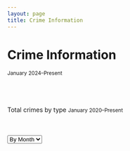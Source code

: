 ```yaml
---
layout: page
title: Crime Information
---
```


# Crime Information

<small>January 2024–Present</small>

<div style="max-width: 600px; margin: auto; padding-bottom: 40px;">
  <canvas id="donutChart" width="500" height="500"></canvas>
</div>

<script src="https://cdn.jsdelivr.net/npm/chart.js"></script>
<script src="https://cdn.jsdelivr.net/npm/chartjs-plugin-datalabels@2"></script>

<script>
  const ctx = document.getElementById('donutChart').getContext('2d');

  new Chart(ctx, {
    type: 'doughnut',
    data: {
      labels: [
        'Property Larceny/Theft',
        'Robbery',
        'Aggravated Assault',
        'Auto Theft',
        'Rape',
        'Homicide'
      ],
      datasets: [{
        data: [612, 415, 340, 253, 29, 1],
        backgroundColor: [
          '#6a0dad',
          '#ff6384',
          '#36a2eb',
          '#4bc0c0',
          '#ff9f40',
          '#e74c3c'
        ],
        borderColor: '#ffffff',
        borderWidth: 2
      }]
    },
    options: {
  layout: {
    padding: {
      top: 30,
      bottom: 80  // increased from 50 to 80 for more space below chart
    }
  },
  plugins: {
    legend: {
      position: 'bottom',
      align: 'center',
      labels: {
        boxWidth: 18,
        padding: 50,  // increased padding between legend items and chart
        font: {
          size: 13
        }
      }
    },
    datalabels: {
      formatter: (value) => value,
      color: '#000',
      anchor: 'end',
      align: 'end',
      offset: 10,
      font: {
        weight: 'bold',
        size: 14
      }
    }
  },
  cutout: '55%'
},
    plugins: [ChartDataLabels]
  });
</script>


Total crimes by type
<small>January 2020–Present</small>

<!-- Scrollable container with wide chart -->
<div style="max-width: 1200px; overflow-x: auto; margin: 50px auto;">
  <select id="timeScale" style="margin-bottom: 10px;">
    <option value="daily">By Day</option>
    <option value="monthly" selected>By Month</option>
    <option value="yearly">By Year</option>
  </select>
  <canvas id="typeBarChart" width="1800" height="600"></canvas>
</div>

<!-- Chart.js + Data Labels Plugin -->
<script src="https://cdn.jsdelivr.net/npm/chart.js"></script>
<script src="https://cdn.jsdelivr.net/npm/chartjs-plugin-datalabels@2"></script>

<script>
  const crimeData = {
    daily: {
      labels: ['2024-05-01', '2024-05-02', '2024-05-03', '2024-05-04', '2024-05-05'],
      datasets: {
        'Auto Theft': [12, 15, 9, 8, 10],
        'Robbery': [7, 8, 6, 9, 5],
        'Assault': [5, 10, 4, 6, 7],
        'Burglary': [3, 5, 2, 4, 3],
        'Larceny': [6, 4, 7, 5, 6]
      }
    },
    monthly: {
      labels: [
        '2024-01', '2024-02', '2024-03', '2024-04', '2024-05', 
        '2024-06', '2024-07', '2024-08', '2024-09', '2024-10',
        '2024-11', '2024-12', '2025-01', '2025-02', '2025-03', '2025-04'
      ],
      datasets: {
        'Auto Theft': [120, 130, 110, 125, 135, 140, 138, 142, 144, 139, 137, 145, 148, 150, 149, 147],
        'Robbery': [80, 75, 90, 85, 82, 84, 86, 81, 83, 87, 85, 88, 90, 92, 91, 89],
        'Assault': [65, 70, 60, 68, 64, 66, 67, 63, 69, 71, 70, 72, 74, 73, 76, 75],
        'Burglary': [40, 45, 38, 42, 44, 46, 41, 43, 47, 49, 45, 48, 50, 51, 52, 53],
        'Larceny': [55, 50, 48, 52, 49, 54, 56, 57, 53, 58, 59, 60, 62, 63, 61, 64]
      }
    },
    yearly: {
      labels: ['2020', '2021', '2022', '2023', '2024', '2025'],
      datasets: {
        'Auto Theft': [1300, 1400, 1500, 1600, 1700, 900],
        'Robbery': [700, 750, 800, 850, 900, 500],
        'Assault': [600, 650, 700, 750, 800, 400],
        'Burglary': [300, 350, 400, 450, 500, 300],
        'Larceny': [500, 550, 600, 650, 700, 350]
      }
    }
  };

  const crimeColors = {
    'Auto Theft': '#6a0dad',
    'Robbery': '#ff6384',
    'Assault': '#36a2eb',
    'Burglary': '#4bc0c0',
    'Larceny': '#ff9f40'
  };

  const ctx3 = document.getElementById('typeBarChart').getContext('2d');

  function buildDatasets(timeKey) {
    return Object.entries(crimeData[timeKey].datasets).map(([type, values]) => ({
      label: type,
      data: values,
      backgroundColor: crimeColors[type],
      borderRadius: 6,
      barThickness: 20 // Smaller bars for wider spacing
    }));
  }

  const chart3 = new Chart(ctx3, {
    type: 'bar',
    data: {
      labels: crimeData.monthly.labels,
      datasets: buildDatasets('monthly')
    },
    options: {
      responsive: false,
      indexAxis: 'x',
      scales: {
        x: {
          beginAtZero: true,
          title: {
            display: true,
            text: 'Date / Month / Year'
          },
          ticks: {
            maxRotation: 45,
            minRotation: 45
          }
        },
        y: {
          beginAtZero: true,
          title: {
            display: true,
            text: 'Crime Count'
          }
        }
      },
      plugins: {
        legend: { display: true },
        datalabels: {
          anchor: 'end',
          align: 'top',
          color: '#000',
          font: { weight: 'bold', size: 12 },
          formatter: value => value
        }
      }
    },
    plugins: [ChartDataLabels]
  });

  // Dropdown to switch views
  document.getElementById('timeScale').addEventListener('change', (e) => {
    const scale = e.target.value;
    chart3.data.labels = crimeData[scale].labels;
    chart3.data.datasets = buildDatasets(scale);
    chart3.update();
  });
</script>















































